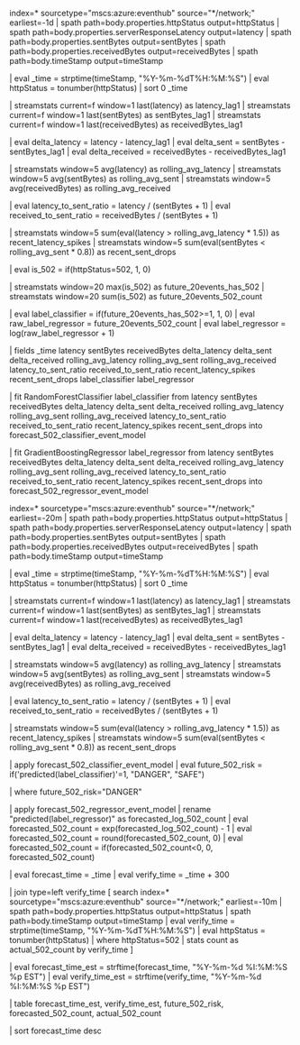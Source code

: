 index=* sourcetype="mscs:azure:eventhub" source="*/network;" earliest=-1d
| spath path=body.properties.httpStatus output=httpStatus
| spath path=body.properties.serverResponseLatency output=latency
| spath path=body.properties.sentBytes output=sentBytes
| spath path=body.properties.receivedBytes output=receivedBytes
| spath path=body.timeStamp output=timeStamp

| eval _time = strptime(timeStamp, "%Y-%m-%dT%H:%M:%S")
| eval httpStatus = tonumber(httpStatus)
| sort 0 _time

| streamstats current=f window=1 last(latency) as latency_lag1
| streamstats current=f window=1 last(sentBytes) as sentBytes_lag1
| streamstats current=f window=1 last(receivedBytes) as receivedBytes_lag1

| eval delta_latency = latency - latency_lag1
| eval delta_sent = sentBytes - sentBytes_lag1
| eval delta_received = receivedBytes - receivedBytes_lag1

| streamstats window=5 avg(latency) as rolling_avg_latency
| streamstats window=5 avg(sentBytes) as rolling_avg_sent
| streamstats window=5 avg(receivedBytes) as rolling_avg_received

| eval latency_to_sent_ratio = latency / (sentBytes + 1)
| eval received_to_sent_ratio = receivedBytes / (sentBytes + 1)

| streamstats window=5 sum(eval(latency > rolling_avg_latency * 1.5)) as recent_latency_spikes
| streamstats window=5 sum(eval(sentBytes < rolling_avg_sent * 0.8)) as recent_sent_drops

| eval is_502 = if(httpStatus=502, 1, 0)

| streamstats window=20 max(is_502) as future_20events_has_502
| streamstats window=20 sum(is_502) as future_20events_502_count

| eval label_classifier = if(future_20events_has_502>=1, 1, 0)
| eval raw_label_regressor = future_20events_502_count
| eval label_regressor = log(raw_label_regressor + 1)

| fields _time latency sentBytes receivedBytes delta_latency delta_sent delta_received rolling_avg_latency rolling_avg_sent rolling_avg_received latency_to_sent_ratio received_to_sent_ratio recent_latency_spikes recent_sent_drops label_classifier label_regressor

| fit RandomForestClassifier label_classifier from 
    latency sentBytes receivedBytes delta_latency delta_sent delta_received rolling_avg_latency rolling_avg_sent rolling_avg_received latency_to_sent_ratio received_to_sent_ratio recent_latency_spikes recent_sent_drops
    into forecast_502_classifier_event_model

| fit GradientBoostingRegressor label_regressor from 
    latency sentBytes receivedBytes delta_latency delta_sent delta_received rolling_avg_latency rolling_avg_sent rolling_avg_received latency_to_sent_ratio received_to_sent_ratio recent_latency_spikes recent_sent_drops
    into forecast_502_regressor_event_model



index=* sourcetype="mscs:azure:eventhub" source="*/network;" earliest=-20m
| spath path=body.properties.httpStatus output=httpStatus
| spath path=body.properties.serverResponseLatency output=latency
| spath path=body.properties.sentBytes output=sentBytes
| spath path=body.properties.receivedBytes output=receivedBytes
| spath path=body.timeStamp output=timeStamp

| eval _time = strptime(timeStamp, "%Y-%m-%dT%H:%M:%S")
| eval httpStatus = tonumber(httpStatus)
| sort 0 _time

| streamstats current=f window=1 last(latency) as latency_lag1
| streamstats current=f window=1 last(sentBytes) as sentBytes_lag1
| streamstats current=f window=1 last(receivedBytes) as receivedBytes_lag1

| eval delta_latency = latency - latency_lag1
| eval delta_sent = sentBytes - sentBytes_lag1
| eval delta_received = receivedBytes - receivedBytes_lag1

| streamstats window=5 avg(latency) as rolling_avg_latency
| streamstats window=5 avg(sentBytes) as rolling_avg_sent
| streamstats window=5 avg(receivedBytes) as rolling_avg_received

| eval latency_to_sent_ratio = latency / (sentBytes + 1)
| eval received_to_sent_ratio = receivedBytes / (sentBytes + 1)

| streamstats window=5 sum(eval(latency > rolling_avg_latency * 1.5)) as recent_latency_spikes
| streamstats window=5 sum(eval(sentBytes < rolling_avg_sent * 0.8)) as recent_sent_drops

| apply forecast_502_classifier_event_model
| eval future_502_risk = if('predicted(label_classifier)'=1, "DANGER", "SAFE")

| where future_502_risk="DANGER"

| apply forecast_502_regressor_event_model
| rename "predicted(label_regressor)" as forecasted_log_502_count
| eval forecasted_502_count = exp(forecasted_log_502_count) - 1
| eval forecasted_502_count = round(forecasted_502_count, 0)
| eval forecasted_502_count = if(forecasted_502_count<0, 0, forecasted_502_count)

| eval forecast_time = _time
| eval verify_time = _time + 300

| join type=left verify_time
    [
      search index=* sourcetype="mscs:azure:eventhub" source="*/network;" earliest=-10m
      | spath path=body.properties.httpStatus output=httpStatus
      | spath path=body.timeStamp output=timeStamp
      | eval verify_time = strptime(timeStamp, "%Y-%m-%dT%H:%M:%S")
      | eval httpStatus = tonumber(httpStatus)
      | where httpStatus=502
      | stats count as actual_502_count by verify_time
    ]

| eval forecast_time_est = strftime(forecast_time, "%Y-%m-%d %I:%M:%S %p EST")
| eval verify_time_est = strftime(verify_time, "%Y-%m-%d %I:%M:%S %p EST")

| table forecast_time_est, verify_time_est, future_502_risk, forecasted_502_count, actual_502_count

| sort forecast_time desc


